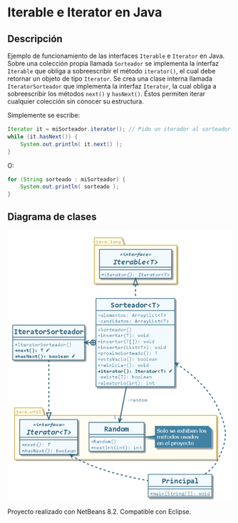 # Iterable e Iterator en Java

## Descripción

Ejemplo de funcionamiento de las interfaces `Iterable` e `Iterator` en Java.
Sobre una colección propia llamada `Sorteador` se implementa la interfaz `Iterable` que obliga a sobreescribir el método `iterator()`, el cual debe retornar un objeto de tipo `Iterator`.
Se crea una clase interna llamada `IteratorSorteador` que implementa la interfaz `Iterator`, la cual obliga a sobreescribir los métodos `next()` y `hasNext()`. Éstos permiten iterar cualquier colección sin conocer su estructura.

Simplemente se escribe:

```java
Iterator it = miSorteador.iterator(); // Pido un iterador al sorteador
while (it.hasNext()) {
    System.out.println( it.next() );
}
```
O:

```java
for (String sorteado : miSorteador) {
	System.out.println( sorteado );
}
```
## Diagrama de clases

![Diagrama de clases](src/ejemploiterable/uml/clases-iterable-iterator-java.png)

Proyecto realizado con NetBeans 8.2. Compatible con Eclipse.